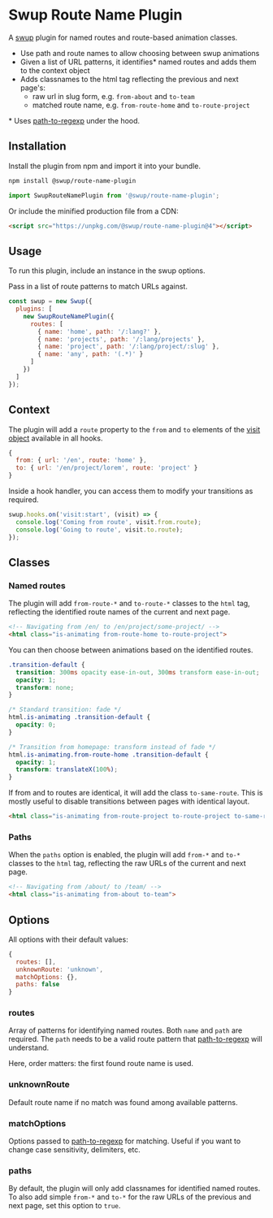 # Swup Route Name Plugin

A [swup](https://swup.js.org) plugin for named routes and route-based animation classes.

- Use path and route names to allow choosing between swup animations
- Given a list of URL patterns, it identifies\* named routes and adds them to the context object
- Adds classnames to the html tag reflecting the previous and next page's:
  - raw url in slug form, e.g. `from-about` and `to-team`
  - matched route name, e.g. `from-route-home` and `to-route-project`

\* Uses [path-to-regexp](https://www.npmjs.com/package/path-to-regexp) under the hood.

## Installation

Install the plugin from npm and import it into your bundle.

```bash
npm install @swup/route-name-plugin
```

```js
import SwupRouteNamePlugin from '@swup/route-name-plugin';
```

Or include the minified production file from a CDN:

```html
<script src="https://unpkg.com/@swup/route-name-plugin@4"></script>
```

## Usage

To run this plugin, include an instance in the swup options.

Pass in a list of route patterns to match URLs against.

```javascript
const swup = new Swup({
  plugins: [
    new SwupRouteNamePlugin({
      routes: [
        { name: 'home', path: '/:lang?' },
        { name: 'projects', path: '/:lang/projects' },
        { name: 'project', path: '/:lang/project/:slug' },
        { name: 'any', path: '(.*)' }
      ]
    })
  ]
});
```

## Context

The plugin will add a `route` property to the `from` and `to` elements of the
[visit object](https://swup.js.org/visit/) available in all hooks.

```js
{
  from: { url: '/en', route: 'home' },
  to: { url: '/en/project/lorem', route: 'project' }
}
```

Inside a hook handler, you can access them to modify your transitions as required.

```js
swup.hooks.on('visit:start', (visit) => {
  console.log('Coming from route', visit.from.route);
  console.log('Going to route', visit.to.route);
});
```

## Classes

### Named routes

The plugin will add `from-route-*` and `to-route-*` classes to the `html` tag,
reflecting the identified route names of the current and next page.

```html
<!-- Navigating from /en/ to /en/project/some-project/ -->
<html class="is-animating from-route-home to-route-project">
```

You can then choose between animations based on the identified routes.

```css
.transition-default {
  transition: 300ms opacity ease-in-out, 300ms transform ease-in-out;
  opacity: 1;
  transform: none;
}

/* Standard transition: fade */
html.is-animating .transition-default {
  opacity: 0;
}

/* Transition from homepage: transform instead of fade */
html.is-animating.from-route-home .transition-default {
  opacity: 1;
  transform: translateX(100%);
}
```

If from and to routes are identical, it will add the class `to-same-route`. This
is mostly useful to disable transitions between pages with identical layout.

```html
<html class="is-animating from-route-project to-route-project to-same-route">
```

### Paths

When the `paths` option is enabled, the plugin will add `from-*` and
`to-*` classes to the `html` tag, reflecting the raw URLs of the current and
next page.

```html
<!-- Navigating from /about/ to /team/ -->
<html class="is-animating from-about to-team">
```

## Options

All options with their default values:

```javascript
{
  routes: [],
  unknownRoute: 'unknown',
  matchOptions: {},
  paths: false
}
```

### routes

Array of patterns for identifying named routes. Both `name` and `path` are
required. The `path` needs to be a valid route pattern that
[path-to-regexp](https://www.npmjs.com/package/path-to-regexp) will understand.

Here, order matters: the first found route name is used.

### unknownRoute

Default route name if no match was found among available patterns.

### matchOptions

Options passed to [path-to-regexp](https://www.npmjs.com/package/path-to-regexp)
for matching. Useful if you want to change case sensitivity, delimiters, etc.

### paths

By default, the plugin will only add classnames for identified named routes.
To also add simple `from-*` and `to-*` for the raw URLs of the previous and
next page, set this option to `true`.
